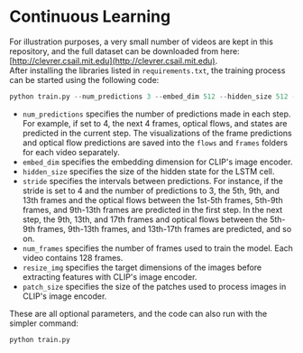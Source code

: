 # Continuous Learning 


For illustration purposes, a very small number of videos are kept in this repository, and the full dataset can be downloaded from here: [http://clevrer.csail.mit.edu](http://clevrer.csail.mit.edu).  
After installing the libraries listed in `requirements.txt`, the training process can be started using the following code:  

```python 
python train.py --num_predictions 3 --embed_dim 512 --hidden_size 512 --stride 1 --num_frames 32 --resize_img 224 --patch_size 32
```  

- `num_predictions` specifies the number of predictions made in each step. For example, if set to 4, the next 4 frames, optical flows, and states are predicted in the current step. The visualizations of the frame predictions and optical flow predictions are saved into the `flows` and `frames` folders for each video separately.  
- `embed_dim` specifies the embedding dimension for CLIP's image encoder.  
- `hidden_size` specifies the size of the hidden state for the LSTM cell.  
- `stride` specifies the intervals between predictions. For instance, if the stride is set to 4 and the number of predictions to 3, the 5th, 9th, and 13th frames and the optical flows between the 1st-5th frames, 5th-9th frames, and 9th-13th frames are predicted in the first step. In the next step, the 9th, 13th, and 17th frames and optical flows between the 5th-9th frames, 9th-13th frames, and 13th-17th frames are predicted, and so on.  
- `num_frames` specifies the number of frames used to train the model. Each video contains 128 frames.  
- `resize_img` specifies the target dimensions of the images before extracting features with CLIP's image encoder.  
- `patch_size` specifies the size of the patches used to process images in CLIP's image encoder.  

These are all optional parameters, and the code can also run with the simpler command:  

```python 
python train.py
```  
